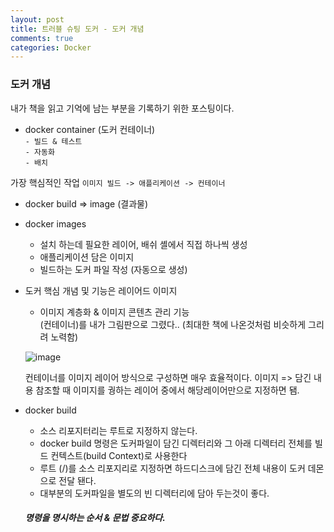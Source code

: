 ```yaml
---
layout: post
title: 트러블 슈팅 도커 - 도커 개념
comments: true
categories: Docker
---
```


### 도커 개념
내가 책을 읽고 기억에 남는 부분을 기록하기 위한 포스팅이다.  

* docker container (도커 컨테이너)<br/>
    `- 빌드 & 테스트` <br/>
    `- 자동화`<br/>
    `- 배치` <br/>
    
가장 핵심적인 작업 `이미지 빌드 -> 애플리케이션 -> 컨테이너` 

* docker build => image (결과물)
* docker images
    - 설치 하는데 필요한 레이어, 배쉬 셸에서 직접 하나씩 생성
    - 애플리케이션 담은 이미지 
    - 빌드하는 도커 파일 작성 (자동으로 생성)

* 도커 핵심 개념 및 기능은 레이어드 이미지
    - 이미지 계층화 & 이미지 콘텐츠 관리 기능 <br/>
    (컨테이너)를 내가 그림판으로 그렸다.. (최대한 책에 나온것처럼 비슷하게 그리려 노력함)
    
    ![image](https://user-images.githubusercontent.com/40929370/101312306-c5388e80-3896-11eb-84d5-b7f87cdc6711.png)
    
    컨테이너를 이미지 레이어 방식으로 구성하면 매우 효율적이다.
    이미지 => 담긴 내용 참조할 때 이미지를 궝하는 레이어 중에서 해당레이어만으로 지정하면 됌.

* docker build
    * 소스 리포지터리는 루트로 지정하지 않는다.
    * docker build 명령은 도커파일이 담긴 디렉터리와 그 아래 디렉터리 전체를 빌드 컨텍스트(build Context)로 사용한다
    * 루트 (/)를 소스 리포지리로 지정하면 하드디스크에 담긴 전체 내용이 도커 데몬으로 전달 됀다.
    * 대부분의 도커파일을 별도의 빈 디렉터리에 담아 두는것이 좋다.
    ##### 명령을 명시하는 순서 & 문법 중요하다.


     
    
    
     